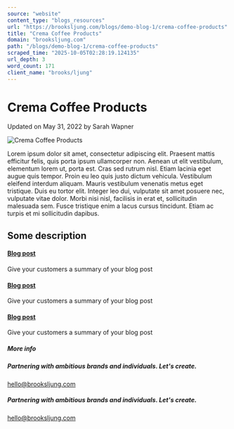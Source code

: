 ```yaml
---
source: "website"
content_type: "blogs_resources"
url: "https://brooksljung.com/blogs/demo-blog-1/crema-coffee-products"
title: "Crema Coffee Products"
domain: "brooksljung.com"
path: "/blogs/demo-blog-1/crema-coffee-products"
scraped_time: "2025-10-05T02:28:19.124135"
url_depth: 3
word_count: 171
client_name: "brooks/ljung"
---
```


# Crema Coffee Products

Updated on  May 31, 2022 by  Sarah Wapner

![Crema Coffee Products](//brooksljung.com/cdn/shop/articles/Screenshot_2022-05-31_134317.jpg?v=1654029839&width=2200)

Lorem ipsum dolor sit amet, consectetur adipiscing elit. Praesent mattis efficitur felis, quis porta ipsum ullamcorper non. Aenean ut elit vestibulum, elementum lorem ut, porta est. Cras sed rutrum nisl. Etiam lacinia eget augue quis tempor. Proin eu leo quis justo dictum vehicula. Vestibulum eleifend interdum aliquam. Mauris vestibulum venenatis metus eget tristique. Duis eu tortor elit. Integer leo dui, vulputate sit amet posuere nec, vulputate vitae dolor. Morbi nisi nisl, facilisis in erat et, sollicitudin malesuada sem. Fusce tristique enim a lacus cursus tincidunt. Etiam ac turpis et mi sollicitudin dapibus.

## Some description

#### [Blog post](javasccript:;)

Give your customers a summary of your blog post

#### [Blog post](javasccript:;)

Give your customers a summary of your blog post

#### [Blog post](javasccript:;)

Give your customers a summary of your blog post

##### More info

##### Partnering with ambitious brands and individuals. Let's create.

[hello@brooksljung.com](mailto:hello@brooksljung.com "mailto:hello@brooksljung.com")

##### Partnering with ambitious brands and individuals. Let's create.

[hello@brooksljung.com](mailto:hello@brooksljung.com "mailto:hello@brooksljung.com")